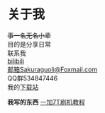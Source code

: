# 关于我
~~事一名无名小辈~~  
目的是分享日常  
联系我  
[bilibili](https://space.bilibili.com/366439172?spm_id_from=333.788.0.0)  
邮箱Sakuraguoli@Foxmail.com  
QQ群534847446  
我的[下载站](https://download.sakuragl.ml/)

**我写的东西**
[一加7T刷机教程](/准备工作.md)
